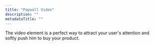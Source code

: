 ```yaml
---
title: "Paywall Video"
description: ""
metadataTitle: ""
---
```


<!--- paywall-video.md --->

The video element is a perfect way to attract your user's attention and softly push him to buy your product.

